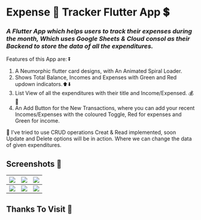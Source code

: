 # Expense 💸 Tracker Flutter App 💲

<h3><i>
A Flutter App which helps users to track their expenses during the month, 
Which uses Google Sheets & Cloud consol as their Backend to store the data of all the expenditures.</i></h3>

Features of this App are: ⏬

1. A Neumorphic flutter card designs, with An Animated Spiral Loader.
2. Shows Total Balance, Incomes and Expenses with Green and Red updown indicators.⬆️⬇️
3. List View of all the expenditures with their title and Income/Expensed. 💰💸
4. An Add Button for the New Transactions, where you can add your recent Incomes/Expenses with the coloured Toggle, Red for expenses and Green for income.

📌 I've tried to use CRUD operations Creat & Read implemented, soon Update and Delete options will be in action. Where we can change the data of given expenditures.

## Screenshots 📱

| <img src="Snapshots/1.png"> | <img src="Snapshots/2.png"> | <img src="Snapshots/3.png"> |
| --------------------------- | --------------------------- | --------------------------- |
| <img src="Snapshots/4.png"> | <img src="Snapshots/5.png"> | <img src="Snapshots/6.png"> |

## Thanks To Visit 🥰
